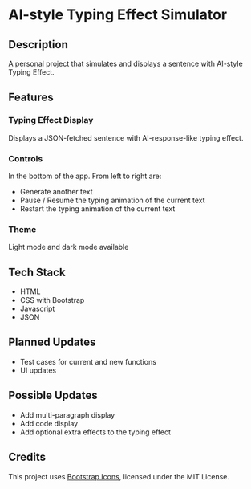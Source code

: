# AI-style Typing Effect Simulator

## Description
A personal project that simulates and displays a sentence with AI-style Typing Effect.

## Features

### Typing Effect Display
Displays a JSON-fetched sentence with AI-response-like typing effect.

### Controls
In the bottom of the app. From left to right are:
- Generate another text
- Pause / Resume the typing animation of the current text
- Restart the typing animation of the current text

### Theme
Light mode and dark mode available

## Tech Stack
- HTML
- CSS with Bootstrap
- Javascript
- JSON

## Planned Updates
- Test cases for current and new functions
- UI updates

## Possible Updates
- Add multi-paragraph display
- Add code display
- Add optional extra effects to the typing effect

## Credits
This project uses [Bootstrap Icons](https://icons.getbootstrap.com/), licensed under the MIT License.
